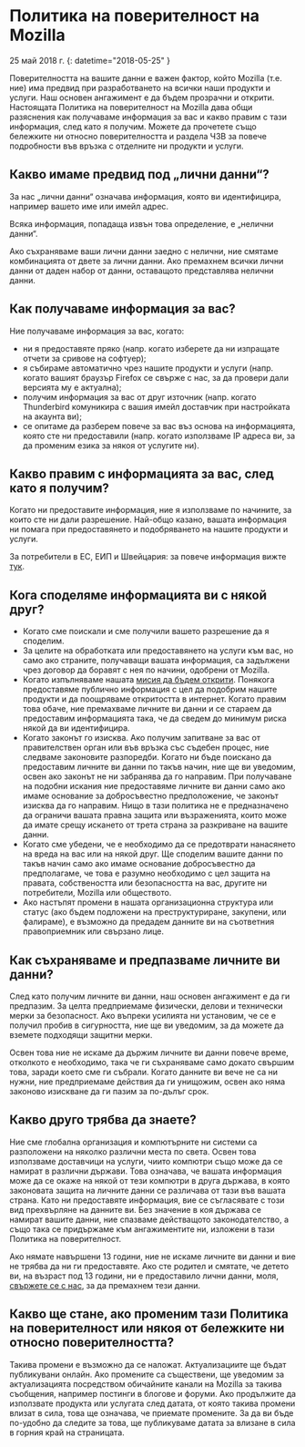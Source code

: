 ﻿# Политика на поверителност на Mozilla

25 май 2018 г.
{: datetime="2018-05-25" }

Поверителността на вашите данни е важен фактор, който Mozilla (т.е. ние) има предвид при разработването на всички наши продукти и услуги. Наш основен ангажимент е да бъдем прозрачни и открити. Настоящата Политика на поверителност на Mozilla дава общи разяснения как получаваме информация за вас и какво правим с тази информация, след като я получим. Можете да прочетете също бележките ни относно поверителността и раздела ЧЗВ за повече подробности във връзка с отделните ни продукти и услуги. 

## Какво имаме предвид под „лични данни“?

За нас „лични данни“ означава информация, която ви идентифицира, например вашето име или имейл адрес.

Всяка информация, попадаща извън това определение, е „нелични данни“.

Ако съхраняваме ваши лични данни заедно с нелични, ние смятаме комбинацията от двете за лични данни. Ако премахнем всички лични данни от даден набор от данни, оставащото представлява нелични данни.

## Как получаваме информация за вас?

Ние получаваме информация за вас, когато:

* ни я предоставяте пряко (напр. когато изберете да ни изпращате отчети за сривове на софтуер);
* я събираме автоматично чрез нашите продукти и услуги (напр. когато вашият браузър Firefox се свърже с нас, за да провери дали версията му е актуална);
* получим информация за вас от друг източник (напр. когато Thunderbird комуникира с вашия имейл доставчик при настройката на акаунта ви);
* се опитаме да разберем повече за вас въз основа на информацията, която сте ни предоставили (напр. когато използваме IP адреса ви, за да променим езика за някоя от услугите ни).

## Какво правим с информацията за вас, след като я получим?

Когато ни предоставите информация, ние я използваме по начините, за които сте ни дали разрешение. Най-общо казано, вашата информация ни помага при предоставянето и подобряването на нашите продукти и услуги.

За потребители в ЕС, ЕИП и Швейцария: за повече информация вижте [тук](https://support.mozilla.org/kb/information-eu-eea-and-swiss-users).

## Кога споделяме информацията ви с някой друг?

* Когато сме поискали и сме получили вашето разрешение да я споделим.
* За целите на обработката или предоставянето на услуги към вас, но само ако страните, получаващи вашата информация, са задължени чрез договор да боравят с нея по начини, одобрени от Mozilla.
* Когато изпълняваме нашата [мисия да бъдем открити](https://www.mozilla.org/about/manifesto/). Понякога предоставяме публично информация с цел да подобрим нашите продукти и да поощряваме откритостта в интернет. Когато правим това обаче, ние премахваме личните ви данни и се стараем да предоставим информацията така, че да сведем до минимум риска някой да ви идентифицира.
* Когато законът го изисква. Ако получим запитване за вас от правителствен орган или във връзка със съдебен процес, ние следваме законовите разпоредби. Когато ни бъде поискано да предоставим личните ви данни по такъв начин, ние ще ви уведомим, освен ако законът не ни забранява да го направим. При получаване на подобни искания ние предоставяме личните ви данни само ако имаме основание за добросъвестно предположение, че законът изисква да го направим. Нищо в тази политика не е предназначено да ограничи вашата правна защита или възраженията, които може да имате срещу искането от трета страна за разкриване на вашите данни.
* Когато сме убедени, че е необходимо да се предотврати нанасянето на вреда на вас или на някой друг. Ще споделим вашите данни по такъв начин само ако имаме основание добросъвестно да предполагаме, че това е разумно необходимо с цел защита на правата, собствеността или безопасността на вас, другите ни потребители, Mozilla или обществото.
* Ако настъпят промени в нашата организационна структура или статус (ако бъдем подложени на преструктуриране, закупени, или фалираме), е възможно да предадем данните ви на съответния правоприемник или свързано лице.

## Как съхраняваме и предпазваме личните ви данни?

След като получим личните ви данни, наш основен ангажимент е да ги предпазим. За целта предприемаме физически, делови и технически мерки за безопасност. Ако въпреки усилията ни установим, че се е получил пробив в сигурността, ние ще ви уведомим, за да можете да вземете подходящи защитни мерки.

Освен това ние не искаме да държим личните ви данни повече време, отколкото е необходимо, така че ги съхраняваме само докато свършим това, заради което сме ги събрали. Когато данните ви вече не са ни нужни, ние предприемаме действия да ги унищожим, освен ако няма законово изискване да ги пазим за по-дълъг срок.

## Какво друго трябва да знаете?

Ние сме глобална организация и компютърните ни системи са разположени на няколко различни места по света. Освен това използваме доставчици на услуги, чиито компютри също може да се намират в различни държави. Това означава, че вашата информация може да се окаже на някой от тези компютри в друга държава, в която законовата защита на личните данни се различава от тази във вашата страна. Като ни предоставяте информация, вие се съгласявате с този вид прехвърляне на данните ви. Без значение в коя държава се намират вашите данни, ние спазваме действащото законодателство, а също така се придържаме към ангажиментите ни, изложени в тази Политика на поверителност.

Ако нямате навършени 13 години, ние не искаме личните ви данни и вие не трябва да ни ги предоставяте. Ако сте родител и смятате, че детето ви, на възраст под 13 години, ни е предоставило лични данни, моля, [свържете се с нас](https://www.mozilla.org/privacy/#contact), за да премахнем тези данни.

## Какво ще стане, ако променим тази Политика на поверителност или някоя от бележките ни относно поверителността?

Такива промени е възможно да се наложат.  Актуализациите ще бъдат публикувани онлайн. Ако промените са съществени, ще уведомим за актуализацията посредством обичайните канали на Mozilla за такива съобщения, например постинги в блогове и форуми. Ако продължите да използвате продукта или услугата след датата, от която такива промени влизат в сила, това ще означава, че приемате промените. За да ви бъде по-удобно да следите за това, ще публикуваме датата за влизане в сила в горния край на страницата.
